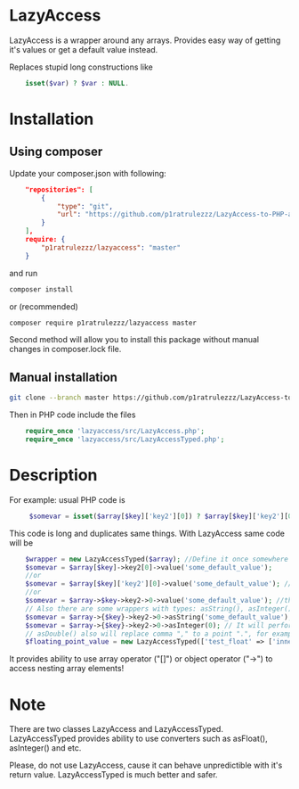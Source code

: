 LazyAccess
==========

LazyAccess is a wrapper around any arrays. Provides easy way of getting it's values or get a default value instead.

Replaces stupid long constructions like 
```php
    isset($var) ? $var : NULL.
```    
# Installation

## Using composer

Update your composer.json with following:
```json
    "repositories": [
        {
            "type": "git",
            "url": "https://github.com/p1ratrulezzz/LazyAccess-to-PHP-arrays.git"
        }
    ],
    require: {
        "p1ratrulezzz/lazyaccess": "master"
    }
```
and run 
```bash
composer install  
```
or (recommended)
```bash
composer require p1ratrulezzz/lazyaccess master
```
Second method will allow you to install this package without manual changes in composer.lock file.

## Manual installation
```bash
git clone --branch master https://github.com/p1ratrulezzz/LazyAccess-to-PHP-arrays.git lazyaccess
```    
Then in PHP code include the files
```php
    require_once 'lazyaccess/src/LazyAccess.php';
    require_once 'lazyaccess/src/LazyAccessTyped.php';
```
# Description

For example:
  usual PHP code is 
```php
     $somevar = isset($array[$key]['key2'][0]) ? $array[$key]['key2'][0] : 'some_default_value';
```
This code is long and duplicates same things. 
With LazyAccess same code will be
```php  
    $wrapper = new LazyAccessTyped($array); //Define it once somewhere in your code
    $somevar = $array[$key]->key2[0]->value('some_default_value');
    //or
    $somevar = $array[$key]['key2'][0]->value('some_default_value'); //the same as the above
    //or
    $somevar = $array->$key->key2->0->value('some_default_value'); //the same as the above
    // Also there are some wrappers with types: asString(), asInteger(), asDouble()
    $somevar = $array->{$key}->key2->0->asString('some_default_value');
    $somevar = $array->{$key}->key2->0->asInteger(0); // It will perform intval() operation before returning, so you can be sure that there will be an integer value.
    // asDouble() also will replace comma "," to a point ".", for example value 1,93 will be converted to 1.93
    $floating_point_value = new LazyAccessTyped(['test_float' => ['inner' => '1,93']])->test_float->inner->asDouble(0); // Will return 1.93
```
    
It provides ability to use array operator ("[]") or object operator ("->") to access nesting array elements!

# Note

There are two classes LazyAccess and LazyAccessTyped. LazyAccessTyped provides ability to use converters such as asFloat(), asInteger() and etc.

Please, do not use LazyAccess, cause it can behave unpredictible with it's return value. LazyAccessTyped is much better and safer.
